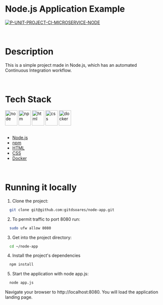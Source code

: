# Node.js Application Example

[![P-UNIT-PROJECT-CI-MICROSERVICE-NODE](https://github.com/gitdsoares/node-app/actions/workflows/p-unit-project-ci-microservice.yml/badge.svg?branch=main)](https://github.com/gitdsoares/node-app/actions/workflows/p-unit-project-ci-microservice.yml)

<br>

# Description

This is a simple project made in Node.js, which has an automated Continuous Integration workflow.

<br>

# Tech Stack

<div>
  
  <img align="center" alt="node" height="50" width="40" src="https://cdn.jsdelivr.net/gh/devicons/devicon@latest/icons/nodejs/nodejs-original.svg" />
  <img align="center" alt="npm" height="50" width="40" src="https://cdn.jsdelivr.net/gh/devicons/devicon@latest/icons/npm/npm-original-wordmark.svg" />
  <img align="center" alt="html" height="50" width="40" src="https://cdn.jsdelivr.net/gh/devicons/devicon@latest/icons/html5/html5-original.svg" />
  <img align="center" alt="css" height="50" width="40" src="https://cdn.jsdelivr.net/gh/devicons/devicon@latest/icons/css3/css3-original.svg" />
  <img align="center" alt="docker" height="50" width="40" src="https://cdn.jsdelivr.net/gh/devicons/devicon@latest/icons/docker/docker-original.svg" />

</div>

<br>

- [Node.js](https://nodejs.org/en/download/)
- [npm](https://www.npmjs.com/package/npm)
- [HTML](https://pt.wikipedia.org/wiki/HTML5)
- [CSS](https://en.wikipedia.org/wiki/CSS)
- [Docker](https://docs.docker.com/)

<br>

# Running it locally

1. Clone the project:

```bash
  git clone git@github.com:gitdsoares/node-app.git
```

2. To permit traffic to port 8080 run:
```bash
  sudo ufw allow 8080
```

3. Get into the project directory:

```bash
  cd ~/node-app
```

4. Install the project's dependencies

```bash
  npm install
```

5. Start the application with node app.js:

```bash
  node app.js
```

Navigate your browser to http://localhost:8080. You will load the application landing page.

